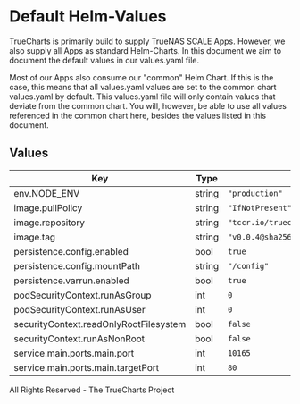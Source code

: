 # Default Helm-Values

TrueCharts is primarily build to supply TrueNAS SCALE Apps.
However, we also supply all Apps as standard Helm-Charts. In this document we aim to document the default values in our values.yaml file.

Most of our Apps also consume our "common" Helm Chart.
If this is the case, this means that all values.yaml values are set to the common chart values.yaml by default. This values.yaml file will only contain values that deviate from the common chart.
You will, however, be able to use all values referenced in the common chart here, besides the values listed in this document.

## Values

| Key | Type | Default | Description |
|-----|------|---------|-------------|
| env.NODE_ENV | string | `"production"` |  |
| image.pullPolicy | string | `"IfNotPresent"` |  |
| image.repository | string | `"tccr.io/truecharts/budge"` |  |
| image.tag | string | `"v0.0.4@sha256:c230374171b8184e2ffd19760333aa0983fa00546b61bf8b5a8cd4ec831320f0"` |  |
| persistence.config.enabled | bool | `true` |  |
| persistence.config.mountPath | string | `"/config"` |  |
| persistence.varrun.enabled | bool | `true` |  |
| podSecurityContext.runAsGroup | int | `0` |  |
| podSecurityContext.runAsUser | int | `0` |  |
| securityContext.readOnlyRootFilesystem | bool | `false` |  |
| securityContext.runAsNonRoot | bool | `false` |  |
| service.main.ports.main.port | int | `10165` |  |
| service.main.ports.main.targetPort | int | `80` |  |

All Rights Reserved - The TrueCharts Project
